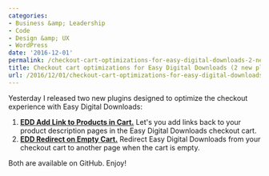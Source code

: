 ```yaml
---
categories:
- Business &amp; Leadership
- Code
- Design &amp; UX
- WordPress
date: '2016-12-01'
permalink: /checkout-cart-optimizations-for-easy-digital-downloads-2-new-plugins/
title: Checkout cart optimizations for Easy Digital Downloads (2 new plugins)
url: /2016/12/01/checkout-cart-optimizations-for-easy-digital-downloads-2-new-plugins
---
```


Yesterday I released two new plugins designed to optimize the checkout experience with Easy Digital Downloads:

1. **[EDD Add Link to Products in Cart.](https://github.com/cferdinandi/gmt-edd-add-link-to-product-in-cart)** Let's you add links back to your product description pages in the Easy Digital Downloads checkout cart.
2. **[EDD Redirect on Empty Cart.](https://github.com/cferdinandi/gmt-edd-redirect-on-empty-cart)** Redirect Easy Digital Downloads from your checkout cart to another page when the cart is empty.

Both are available on GitHub. Enjoy!